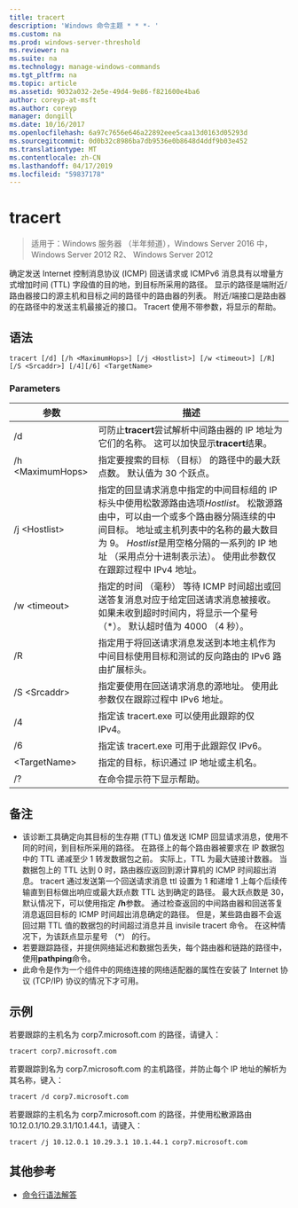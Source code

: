 ```yaml
---
title: tracert
description: 'Windows 命令主题 * * *- '
ms.custom: na
ms.prod: windows-server-threshold
ms.reviewer: na
ms.suite: na
ms.technology: manage-windows-commands
ms.tgt_pltfrm: na
ms.topic: article
ms.assetid: 9032a032-2e5e-49d4-9e86-f821600e4ba6
author: coreyp-at-msft
ms.author: coreyp
manager: dongill
ms.date: 10/16/2017
ms.openlocfilehash: 6a97c7656e646a22892eee5caa13d0163d05293d
ms.sourcegitcommit: 0d0b32c8986ba7db9536e0b8648d4ddf9b03e452
ms.translationtype: MT
ms.contentlocale: zh-CN
ms.lasthandoff: 04/17/2019
ms.locfileid: "59837178"
---
```

# <a name="tracert"></a>tracert

>适用于：Windows 服务器 （半年频道），Windows Server 2016 中，Windows Server 2012 R2、 Windows Server 2012

确定发送 Internet 控制消息协议 (ICMP) 回送请求或 ICMPv6 消息具有以增量方式增加时间 (TTL) 字段值的目的地，到目标所采用的路径。 显示的路径是端附近/路由器接口的源主机和目标之间的路径中的路由器的列表。 附近/端接口是路由器的在路径中的发送主机最接近的接口。 Tracert 使用不带参数，将显示的帮助。   

## <a name="syntax"></a>语法  
```  
tracert [/d] [/h <MaximumHops>] [/j <Hostlist>] [/w <timeout>] [/R] [/S <Srcaddr>] [/4][/6] <TargetName>  
```  
### <a name="parameters"></a>Parameters  
|参数|描述|  
|-------|--------|  
|/d|可防止**tracert**尝试解析中间路由器的 IP 地址为它们的名称。 这可以加快显示**tracert**结果。|  
|/h \<MaximumHops>|指定要搜索的目标 （目标） 的路径中的最大跃点数。 默认值为 30 个跃点。|  
|/j \<Hostlist>|指定的回显请求消息中指定的中间目标组的 IP 标头中使用松散源路由选项*Hostlist*。 松散源路由中，可以由一个或多个路由器分隔连续的中间目标。 地址或主机列表中的名称的最大数目为 9。 *Hostlist*是用空格分隔的一系列的 IP 地址 （采用点分十进制表示法）。 使用此参数仅在跟踪过程中 IPv4 地址。|  
|/w \<timeout>|指定的时间 （毫秒） 等待 ICMP 时间超出或回送答复消息对应于给定回送请求消息被接收。 如果未收到超时时间内，将显示一个星号 （*）。 默认超时值为 4000 （4 秒）。|  
|/R|指定用于将回送请求消息发送到本地主机作为中间目标使用目标和测试的反向路由的 IPv6 路由扩展标头。|  
|/S \<Srcaddr>|指定要使用在回送请求消息的源地址。 使用此参数仅在跟踪过程中 IPv6 地址。|  
|/4|指定该 tracert.exe 可以使用此跟踪的仅 IPv4。|  
|/6|指定该 tracert.exe 可用于此跟踪仅 IPv6。|  
|\<TargetName>|指定的目标，标识通过 IP 地址或主机名。|  
|/?|在命令提示符下显示帮助。|  

## <a name="remarks"></a>备注  
-   该诊断工具确定向其目标的生存期 (TTL) 值发送 ICMP 回显请求消息，使用不同的时间，到目标所采用的路径。 在路径上的每个路由器被要求在 IP 数据包中的 TTL 递减至少 1 转发数据包之前。 实际上，TTL 为最大链接计数器。 当数据包上的 TTL 达到 0 时，路由器应返回到源计算机的 ICMP 时间超出消息。 tracert 通过发送第一个回送请求消息 ttl 设置为 1 和递增 1 上每个后续传输直到目标做出响应或最大跃点数 TTL 达到确定的路径。 最大跃点数是 30，默认情况下，可以使用指定 **/h**参数。 通过检查返回的中间路由器和回送答复消息返回目标的 ICMP 时间超出消息确定的路径。 但是，某些路由器不会返回过期 TTL 值的数据包的时间超过消息并且 invisile tracert 命令。 在这种情况下，为该跃点显示星号 （*） 的行。  
-   若要跟踪路径，并提供网络延迟和数据包丢失，每个路由器和链路的路径中，使用**pathping**命令。  
-   此命令是作为一个组件中的网络连接的网络适配器的属性在安装了 Internet 协议 (TCP/IP) 协议的情况下才可用。  

## <a name="BKMK_Examples"></a>示例  
若要跟踪的主机名为 corp7.microsoft.com 的路径，请键入：  
```  
tracert corp7.microsoft.com  
```  
若要跟踪到名为 corp7.microsoft.com 的主机路径，并防止每个 IP 地址的解析为其名称，键入：  
```  
tracert /d corp7.microsoft.com  
```  
若要跟踪的主机名为 corp7.microsoft.com 的路径，并使用松散源路由 10.12.0.1/10.29.3.1/10.1.44.1，请键入：  
```  
tracert /j 10.12.0.1 10.29.3.1 10.1.44.1 corp7.microsoft.com  
```  
## <a name="additional-references"></a>其他参考  
-   [命令行语法解答](command-line-syntax-key.md)  
